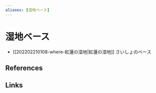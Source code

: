 ```yaml
---
aliases: [湿地ベース]
---
```

# 湿地ベース

- [[202202210108-where-紅蓮の湿地|紅蓮の湿地]] さいしょのベース

## References



## Links


